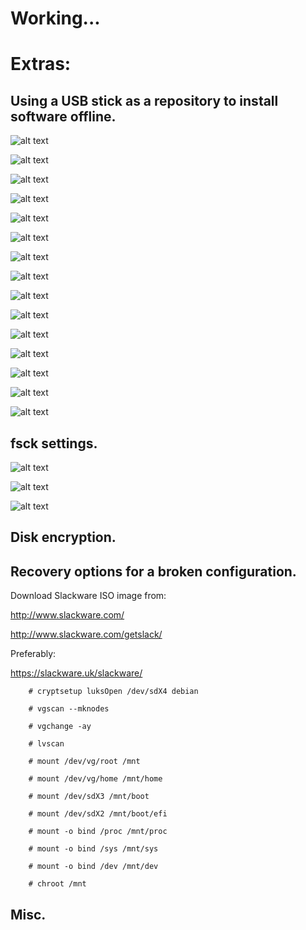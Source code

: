 # Working...
# Extras:

## Using a USB stick as a repository to install software offline.

![alt text](./images/VirtualBox_Debian_11.6.png)

![alt text](./images/VirtualBox_Debian_11.6-1.png)

![alt text](./images/VirtualBox_Debian_11.6-2.png)

![alt text](./images/VirtualBox_Debian_11.6-3.png)

![alt text](./images/VirtualBox_Debian_11.6-15.png)

![alt text](./images/VirtualBox_Debian_11.6-16.png)

![alt text](./images/VirtualBox_Debian_11.6-17.png)

![alt text](./images/VirtualBox_Debian_11.6-4.png)

![alt text](./images/VirtualBox_Debian_11.6-5.png)

![alt text](./images/VirtualBox_Debian_11.6-6.png)

![alt text](./images/VirtualBox_Debian_11.6-7.png)

![alt text](./images/VirtualBox_Debian_11.6-8.png)

![alt text](./images/VirtualBox_Debian_11.6-9.png)

![alt text](./images/VirtualBox_Debian_11.6-10.png)

![alt text](./images/VirtualBox_Debian_11.6-11.png)

## fsck settings.

![alt text](./images/VirtualBox_Debian_11.6-12.png)

![alt text](./images/VirtualBox_Debian_11.6-13.png)

![alt text](./images/VirtualBox_Debian_11.6-14.png)

## Disk encryption. 

## Recovery options for a broken configuration.


Download Slackware ISO image from: 

http://www.slackware.com/

http://www.slackware.com/getslack/


Preferably:

https://slackware.uk/slackware/


```
	# cryptsetup luksOpen /dev/sdX4 debian

	# vgscan --mknodes

	# vgchange -ay

	# lvscan 

	# mount /dev/vg/root /mnt

	# mount /dev/vg/home /mnt/home

	# mount /dev/sdX3 /mnt/boot

	# mount /dev/sdX2 /mnt/boot/efi

	# mount -o bind /proc /mnt/proc
	
	# mount -o bind /sys /mnt/sys
	
	# mount -o bind /dev /mnt/dev

```

```
	# chroot /mnt
```

## Misc.
